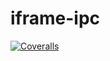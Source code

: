 # iframe-ipc

[![Coveralls][coveralls-image]][coveralls-url]


[coveralls-image]: https://img.shields.io/coveralls/iGdea/iframe-ipc.svg
[coveralls-url]: https://coveralls.io/github/iGdea/iframe-ipc
